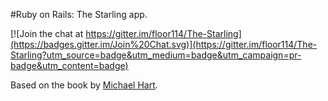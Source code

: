 #Ruby on Rails: The Starling app.

[![Join the chat at https://gitter.im/floor114/The-Starling](https://badges.gitter.im/Join%20Chat.svg)](https://gitter.im/floor114/The-Starling?utm_source=badge&utm_medium=badge&utm_campaign=pr-badge&utm_content=badge)

Based on the book by [Michael Hart](http://michaelhartl.com/).
